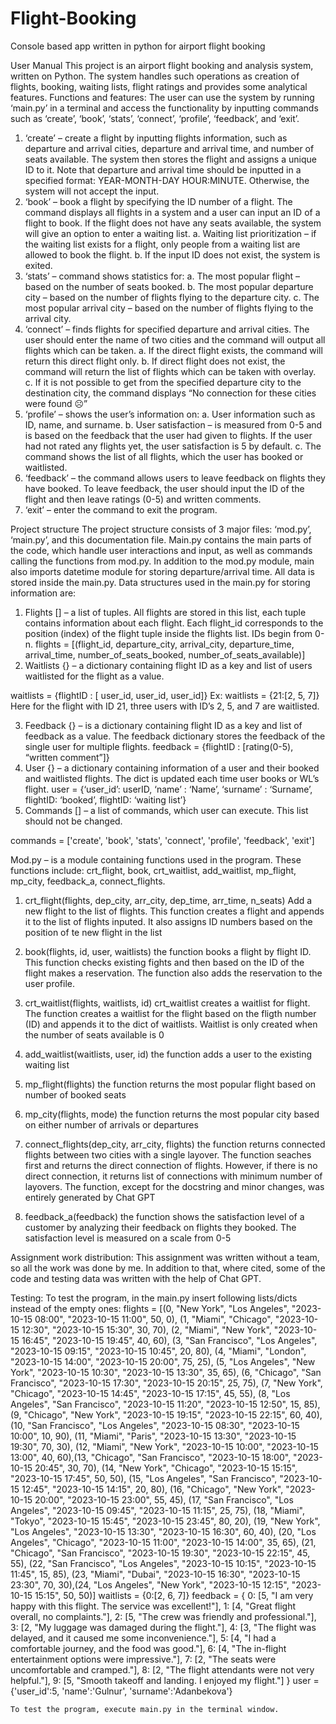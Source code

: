 # Flight-Booking
Console based app written in python for airport flight booking

User Manual
	This project is an airport flight booking and analysis system, written on Python. The system handles such operations as creation of flights, booking, waiting lists, flight ratings and provides some analytical features. 
Functions and features:
The user can use the system by running ‘main.py’ in a terminal and access the functionality by inputting commands such as ‘create’, ‘book’, ‘stats’, ‘connect’, ‘profile’, ‘feedback’, and ‘exit’.  
1.	‘create’ – create a flight by inputting flights information, such as departure and arrival cities, departure and arrival time, and number of seats available. The system then stores the flight and assigns a unique ID to it. 
Note that departure and arrival time should be inputted in a specified format: YEAR-MONTH-DAY HOUR:MINUTE. Otherwise, the system will not accept the input. 
2.	‘book’ – book a flight by specifying the ID number of a flight. The command displays all flights in a system and a user can input an ID of a flight to book. If the flight does not have any seats available, the system will give an option to enter a waiting list. 
a.	Waiting list prioritization – if the waiting list exists for a flight, only people from a waiting list are allowed to book the flight.
b.	If the input ID does not exist, the system is exited.
3.	‘stats’ – command shows statistics for:
a.	The most popular flight – based on the number of seats booked.
b.	The most popular departure city – based on the number of flights flying to the departure city.
c.	The most popular arrival city – based on the number of flights flying to the arrival city.
4.	‘connect’ – finds flights for specified departure and arrival cities. The user should enter the name of two cities and the command will output all flights which can be taken. 
a.	If the direct flight exists, the command will return this direct flight only.
b.	If direct flight does not exist, the command will return the list of flights which can be taken with overlay. 
c.	If it is not possible to get from the specified departure city to the destination city, the command displays “No connection for these cities were found ☹”
5.	‘profile’ – shows the user’s information on:
a.	User information such as ID, name, and surname.
b.	User satisfaction – is measured from 0-5 and is based on the feedback that the user had given to flights. If the user had not rated any flights yet, the user satisfaction is 5 by default. 
c.	The command shows the list of all flights, which the user has booked or waitlisted. 
6.	‘feedback’ – the command allows users to leave feedback on flights they have booked. To leave feedback, the user should input the ID of the flight and then leave ratings (0-5) and written comments. 
7.	‘exit’ – enter the command to exit the program.


Project structure
	The project structure consists of 3 major files: ‘mod.py’, ‘main.py’, and this documentation file.  Main.py contains the main parts of the code, which handle user interactions and input, as well as commands calling the functions from mod.py. In addition to the mod.py module, main also imports datetime module for storing departure/arrival time. All data is stored inside the main.py. 
			Data structures used in the main.py for storing information are: 
1.	Flights [] – a list of tuples. All flights are stored in this list, each tuple contains information about each flight. Each flight_id corresponds to the position (index) of the flight tuple inside the flights list. IDs begin from 0-n.
flights = [(flight_id, departure_city, arrival_city, departure_time, arrival_time, number_of_seats_booked, number_of_seats_available)]
2.	Waitlists {} – a dictionary containing flight ID as a key and list of users waitlisted for the flight as a value. 

waitlists = {flightID : [ user_id, user_id, user_id]} 
Ex: waitlists = {21:[2, 5, 7]} Here for the flight with ID 21, three users with ID’s 2,  5, and 7 are waitlisted. 

3.	Feedback {} – is a dictionary containing flight ID as a key and list of feedback as a value. The feedback dictionary stores the feedback of the single user for multiple flights. 
feedback = {flightID : [rating(0-5), “written comment”]} 
4.	User {} – a dictionary containing information of a user and their booked and waitlisted flights. The dict is updated each time user books or WL’s flight. 
user = {‘user_id’: userID, ‘name’ : ‘Name’, ‘surname’ : ‘Surname’, flightID: ‘booked’, flightID: ‘waiting list’}
5.	Commands [] – a list of commands, which user can execute. This list should not be changed. 

commands = ['create', 'book', 'stats', 'connect', 'profile', 'feedback', 'exit'] 

Mod.py – is a module containing functions used in the program. These functions include: crt_flight, book, crt_waitlist, add_waitlist, mp_flight, mp_city, feedback_a, connect_flights.  
1.	crt_flight(flights, dep_city, arr_city, dep_time, arr_time, n_seats)
Add a new flight to the list of flights. This function creates a flight and appends it to the list of flights inputed. It also assigns ID numbers based on the position of te new flight in the list

2.	book(flights, id, user, waitlists)
the function books a flight by flight ID. This function checks existing fights and then based on the ID of the flight makes a reservation. The function also adds the reservation to the user profile.

3.	crt_waitlist(flights, waitlists, id)
crt_waitlist creates a waitlist for flight. The function creates a waitlist for the flight based on the fligth number (ID) and appends it to the dict of waitlists. Waitlist is only created when the number of seats available is 0

4.	add_waitlist(waitlists, user, id)
the function adds a user to the existing waiting list

5.	mp_flight(flights)
the function returns the most popular flight based on number of booked seats

6.	mp_city(flights, mode)
 the function returns the most popular city based on either number of arrivals or departures

7.	connect_flights(dep_city, arr_city, flights)
the function returns connected flights between two cities with a single layover. The function seaches first and returns the direct connection of flights. However, if there is no direct connection, it returns list of connections with minimum number of layovers. The function, except for the docstring and minor changes, was entirely generated by Chat GPT

8.	feedback_a(feedback)
the function shows the satisfaction level of a customer by analyzing their feedback on flights they booked. The satisfaction level is measured on a scale from 0-5


Assignment work distribution: 
	This assignment was written without a team, so all the work was done by me. In addition to that, where cited, some of the code and testing data was written with the help of Chat GPT. 

Testing: 
	To test the program, in the main.py insert following lists/dicts instead of the empty ones: 
flights = [(0, "New York", "Los Angeles", "2023-10-15 08:00", "2023-10-15 11:00", 50, 0), (1, "Miami", "Chicago", "2023-10-15 12:30", "2023-10-15 15:30", 30, 70), (2, "Miami", "New York", "2023-10-15 16:45", "2023-10-15 19:45", 40, 60), (3, "San Francisco", "Los Angeles", "2023-10-15 09:15", "2023-10-15 10:45", 20, 80), (4, "Miami", "London", "2023-10-15 14:00", "2023-10-15 20:00", 75, 25), (5, "Los Angeles", "New York", "2023-10-15 10:30", "2023-10-15 13:30", 35, 65), (6, "Chicago", "San Francisco", "2023-10-15 17:30", "2023-10-15 20:15", 25, 75), (7, "New York", "Chicago", "2023-10-15 14:45", "2023-10-15 17:15", 45, 55), (8, "Los Angeles", "San Francisco", "2023-10-15 11:20", "2023-10-15 12:50", 15, 85), (9, "Chicago", "New York", "2023-10-15 19:15", "2023-10-15 22:15", 60, 40), (10, "San Francisco", "Los Angeles", "2023-10-15 08:30", "2023-10-15 10:00", 10, 90), (11, "Miami", "Paris", "2023-10-15 13:30", "2023-10-15 19:30", 70, 30), (12, "Miami", "New York", "2023-10-15 10:00", "2023-10-15 13:00", 40, 60),(13, "Chicago", "San Francisco", "2023-10-15 18:00", "2023-10-15 20:45", 30, 70), (14, "New York", "Chicago", "2023-10-15 15:15", "2023-10-15 17:45", 50, 50), (15, "Los Angeles", "San Francisco", "2023-10-15 12:45", "2023-10-15 14:15", 20, 80), (16, "Chicago", "New York", "2023-10-15 20:00", "2023-10-15 23:00", 55, 45), (17, "San Francisco", "Los Angeles", "2023-10-15 09:45", "2023-10-15 11:15", 25, 75), (18, "Miami", "Tokyo", "2023-10-15 15:45", "2023-10-15 23:45", 80, 20), (19, "New York", "Los Angeles", "2023-10-15 13:30", "2023-10-15 16:30", 60, 40), (20, "Los Angeles", "Chicago", "2023-10-15 11:00", "2023-10-15 14:00", 35, 65), (21, "Chicago", "San Francisco", "2023-10-15 19:30", "2023-10-15 22:15", 45, 55), (22, "San Francisco", "Los Angeles", "2023-10-15 10:15", "2023-10-15 11:45", 15, 85), (23, "Miami", "Dubai", "2023-10-15 16:30", "2023-10-15 23:30", 70, 30),(24, "Los Angeles", "New York", "2023-10-15 12:15", "2023-10-15 15:15", 50, 50)]
waitlists = {0:[2, 6, 7]}
feedback = {
    0: [5, "I am very happy with this flight. The service was excellent!"],
    1: [4, "Great flight overall, no complaints."],
    2: [5, "The crew was friendly and professional."],
    3: [2, "My luggage was damaged during the flight."],
    4: [3, "The flight was delayed, and it caused me some inconvenience."],
    5: [4, "I had a comfortable journey, and the food was good."],
    6: [4, "The in-flight entertainment options were impressive."],
    7: [2, "The seats were uncomfortable and cramped."],
    8: [2, "The flight attendants were not very helpful."],
    9: [5, "Smooth takeoff and landing. I enjoyed my flight."]
    }
user = {'user_id':5, 'name':'Gulnur', 'surname':'Adanbekova'}

	To test the program, execute main.py in the terminal window. 

